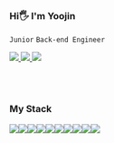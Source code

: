 
### Hi🖐️ I'm Yoojin 

`Junior` `Back-end Engineer` 

<a href="https://d0u0b.tistory.com/" target="_empty">
    <img src="https://img.shields.io/badge/tistory-000000?style=for-the-badge&logo=Tistory&logoColor=white"/>
</a>
<a href="https://www.linkedin.com/in/yoojin-lee-b37812328/">
    <img src="https://img.shields.io/badge/Linkedin-0A66C2?style=for-the-badge&logo=linkedin&logoColor=white">
</a>
<a href="mailto:y_oojin_lee@naver.com">
  <img src="https://img.shields.io/badge/Mail-FF8383?style=for-the-badge&logo=Gmail&logoColor=white">
</a>


<br><br>


### My Stack
<div style="display:flex; flex-direction:row;">

  <img src="https://img.shields.io/badge/Java-007396?style=flat-square&logo=java&logoColor=white">
  <img src="https://img.shields.io/badge/C-A8B9CC?style=flat-square&logo=C&logoColor=ffffff"/>
  <img src="https://img.shields.io/badge/C++-00599C?style=flat-square&logo=cplusplus&logoColor=ffffff"/>
  <img src="https://img.shields.io/badge/Node.js-339933?style=flat-square&logo=node.js&logoColor=white">

  <br>
  <img src="https://img.shields.io/badge/Spring-6DB33F?style=flat-square&logo=spring&logoColor=white">
  <img src="https://img.shields.io/badge/Spring Boot-6DB33F?style=flat-square&logo=Spring Boot&logoColor=white">
  <img src="https://img.shields.io/badge/React-61DAFB?style=flat-square&logo=React&logoColor=ffffff"/>            <!-- React-->
  <!--
  <img src="https://img.shields.io/badge/HTML-E34F26?style=flat-square&logo=HTML5&logoColor=ffffff"/> 
  <img src="https://img.shields.io/badge/JavaScript-F7DF1E?style=flat-square&logo=JavaScript&logoColor=ffffff"/>
  <img src="https://img.shields.io/badge/CSS-1572B6?style=flat-square&logo=CSS3&logoColor=ffffff"/>
  -->
    
  <br>
  <img src="https://img.shields.io/badge/MySQL-4479A1?style=flat-square&logo=MySQL&logoColor=ffffff"/>            <!-- MySQL-->
  <img src="https://img.shields.io/badge/Oracle-F80000?style=flat-square&logo=Oracle&logoColor=ffffff"/>          <!-- Oracle-->
  <img src="https://img.shields.io/badge/PostgreSQL-4169E1?style=flat-square&logo=postgresql&logoColor=ffffff"/>          <!-- PostgreSQL-->


</div>

